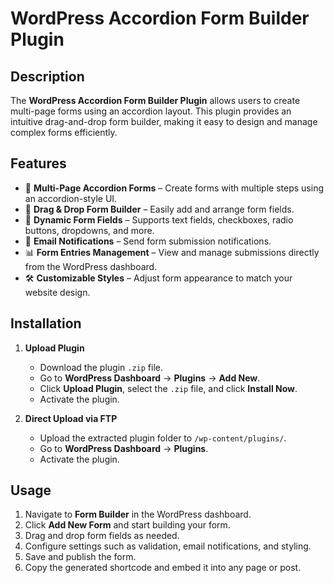 # WordPress Accordion Form Builder Plugin

## Description

The **WordPress Accordion Form Builder Plugin** allows users to create multi-page forms using an accordion layout. This plugin provides an intuitive drag-and-drop form builder, making it easy to design and manage complex forms efficiently.

## Features

- 🚀 **Multi-Page Accordion Forms** – Create forms with multiple steps using an accordion-style UI.
- 🎨 **Drag & Drop Form Builder** – Easily add and arrange form fields.
- 🔄 **Dynamic Form Fields** – Supports text fields, checkboxes, radio buttons, dropdowns, and more.
- 📩 **Email Notifications** – Send form submission notifications.
- 📊 **Form Entries Management** – View and manage submissions directly from the WordPress dashboard.
- 🛠️ **Customizable Styles** – Adjust form appearance to match your website design.

## Installation

1. **Upload Plugin**  
   - Download the plugin `.zip` file.
   - Go to **WordPress Dashboard** → **Plugins** → **Add New**.
   - Click **Upload Plugin**, select the `.zip` file, and click **Install Now**.
   - Activate the plugin.

2. **Direct Upload via FTP**  
   - Upload the extracted plugin folder to `/wp-content/plugins/`.
   - Go to **WordPress Dashboard** → **Plugins**.
   - Activate the plugin.

## Usage

1. Navigate to **Form Builder** in the WordPress dashboard.
2. Click **Add New Form** and start building your form.
3. Drag and drop form fields as needed.
4. Configure settings such as validation, email notifications, and styling.
5. Save and publish the form.
6. Copy the generated shortcode and embed it into any page or post.
